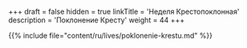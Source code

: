 +++
draft = false
hidden = true
linkTitle = 'Неделя Крестопоклонная'
description = 'Поклонение Кресту'
weight = 44
+++

{{% include file="content/ru/lives/poklonenie-krestu.md" %}}
